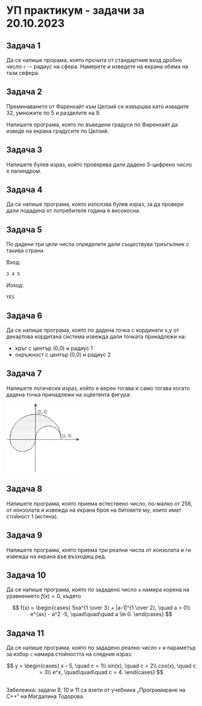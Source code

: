 # УП практикум - задачи за 20.10.2023

## Задача 1 

Да се напише прорама, която прочита от стандартния вход дробно число `r` -- радиус на сфера. Намерете и изведете на екрана обема на тази свфера.

## Задача 2

Преминаването от Фаренхайт към Целзий се извършва като извадите 32, умножите по 5 и разделите на 9.

Напишете програма, която по въведени градуси по Фаренхайт да изведе на екрана градусите по Целзий.

## Задача 3

Напишете булев израз, който проверява дали дадено 5-цифрено число е палиндром.

## Задача 4

Да се напише програма, която използва булев израз, за да провери дали подадена от потребителя година е високосна.

## Задача 5

По дадени три цели числа определете дали съществува триъгълник с такива страни.

Вход: 

    3 4 5

Изход: 

    YES

## Задача 6
Да се напише програма, която по дадена точка с кординати x,y от декартова кордитана система извежда дали точката принадлежи на:

- кръг с център (0,0) и радиус 1
- окръжност с център (0,0) и радиус 2

## Задача 7

Напишете логически израз, който е верен тогава и само тогава когато дадена точка принадлежи на оцветента фигура:

![dwg1](drawing1.png)

## Задача 8

Напишете програма, която приема естествено число, по-малко от 256, от конзолата
и извежда на екрана броя на битовете му, които имат стойност 1 (истина).

## Задача 9

Напишете програма, която приема три реални числа от конзолата и ги извежда на екрана във възходящ ред.

## Задача 10

Да се напише програма, която по зададено число `a` намира корена на уравнението $f(x) = 0$, където

$$
f(x) =
  \begin{cases}
    5xa^{1 \over 3} + |a-1|^{1 \over 2}, \quad a > 0\\
    e^{ax} - a^2 -5, \quad\quad\quad a \le 0.
  \end{cases}
$$

## Задача 11

Да се напише програма, която по зададено реално число `x` и параметър за избор `c` намира стойността на следния израз:

$$
y =
  \begin{cases}
    x - 5,  \quad c = 1\\
    sin(x), \quad c = 2\\
    cos(x), \quad c = 3\\
    e^x, \quad\quad\quad c = 4.
  \end{cases}
$$

##

Забележка: задачи 9, 10 и 11 са взети от учебника „Програмиране на C++“ на Магдалина Тодорова.
